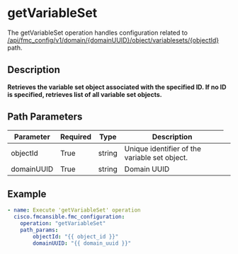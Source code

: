 # getVariableSet

The getVariableSet operation handles configuration related to [/api/fmc_config/v1/domain/{domainUUID}/object/variablesets/{objectId}](/paths//api/fmc_config/v1/domain/{domain_uuid}/object/variablesets/{object_id}.md) path.&nbsp;
## Description
**Retrieves the variable set object associated with the specified ID. If no ID is specified, retrieves list of all variable set objects.**

## Path Parameters
| Parameter | Required | Type | Description |
| --------- | -------- | ---- | ----------- |
| objectId | True | string <td colspan=3> Unique identifier of the variable set object. |
| domainUUID | True | string <td colspan=3> Domain UUID |

## Example
```yaml
- name: Execute 'getVariableSet' operation
  cisco.fmcansible.fmc_configuration:
    operation: "getVariableSet"
    path_params:
        objectId: "{{ object_id }}"
        domainUUID: "{{ domain_uuid }}"

```